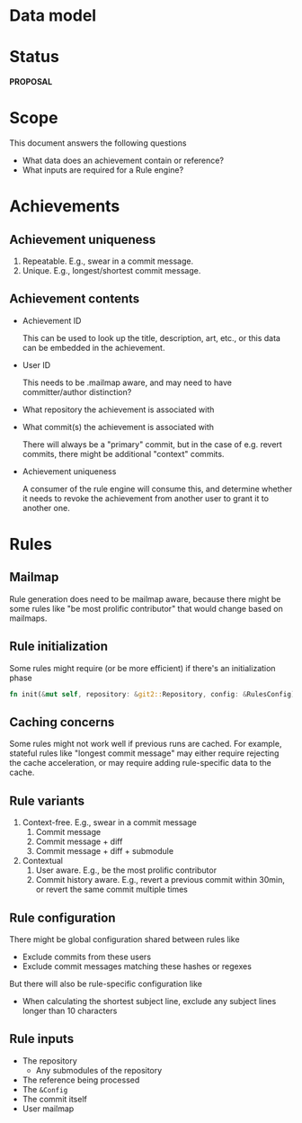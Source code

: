 # Data model

# Status

**PROPOSAL**

# Scope

This document answers the following questions
* What data does an achievement contain or reference?
* What inputs are required for a Rule engine?

# Achievements

## Achievement uniqueness

1. Repeatable. E.g., swear in a commit message.
2. Unique. E.g., longest/shortest commit message.

## Achievement contents

* Achievement ID

  This can be used to look up the title, description, art, etc., or this data can be embedded in the
  achievement.
* User ID

  This needs to be .mailmap aware, and may need to have committer/author distinction?
* What repository the achievement is associated with
* What commit(s) the achievement is associated with

  There will always be a "primary" commit, but in the case of e.g. revert commits, there might be
  additional "context" commits.
* Achievement uniqueness

  A consumer of the rule engine will consume this, and determine whether it needs to revoke the
  achievement from another user to grant it to another one.

# Rules

## Mailmap

Rule generation does need to be mailmap aware, because there might be some rules like "be most
prolific contributor" that would change based on mailmaps.

## Rule initialization

Some rules might require (or be more efficient) if there's an initialization phase

```rust
fn init(&mut self, repository: &git2::Repository, config: &RulesConfig) {}
```

## Caching concerns

Some rules might not work well if previous runs are cached. For example, stateful rules like
"longest commit message" may either require rejecting the cache acceleration, or may require adding
rule-specific data to the cache.

## Rule variants

1. Context-free. E.g., swear in a commit message
    1. Commit message
    2. Commit message + diff
    3. Commit message + diff + submodule
2. Contextual
    1. User aware. E.g., be the most prolific contributor
    2. Commit history aware. E.g., revert a previous commit within 30min, or revert the same commit
       multiple times

## Rule configuration

There might be global configuration shared between rules like
* Exclude commits from these users
* Exclude commit messages matching these hashes or regexes

But there will also be rule-specific configuration like
* When calculating the shortest subject line, exclude any subject lines longer than 10 characters

## Rule inputs

* The repository
    * Any submodules of the repository
* The reference being processed
* The `&Config`
* The commit itself
* User mailmap
